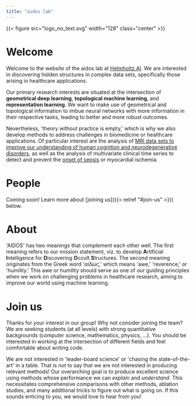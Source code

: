 ```yaml
---
title: "aidos lab"
---
```


{{< figure src="logo_no_text.svg" width="128" class="center" >}}

# Welcome

Welcome to the website of the aidos lab at [Helmholtz.AI](https://www.helmholtz.ai). We are interested
in discovering hidden structures in complex data sets, specifically
those arising in healthcare applications.

Our primary research interests are situated at the intersection of
**geometrical deep learning**, **topological machine learning**, and
**representation learning**. We want to make use of geometrical and
topological information to imbue neural networks with more information
in their respective tasks, leading to better and more robust outcomes.

Nevertheless, 'theory without practice is empty,' which is why we also
develop methods to address challenges in biomedicine or healthcare
applications. Of particular interest are the analysis of [MRI data sets
to improve our understanding of human cognition and neurodegenerative
disorders](https://papers.nips.cc/paper/2020/hash/4d771504ddcd28037b4199740df767e6-Abstract.html),
as well as the analysis of multivariate clinical time series to detect and prevent the [onset of sepsis](https://arxiv.org/abs/2107.05230) or myocardial ischemia.

# People

Coming soon! Learn more about [joining us]({{< relref "#join-us" >}})
below.

# About

'AIDOS' has two meanings that complement each other well.  The first
meaning refers to our mission statement, viz. to develop **A**rtificial
**I**ntelligence for **D**iscovering **O**ccult **S**tructures.  The
second meaning originates from the Greek word 'αἰδώς,' which means
'awe,' 'reverence,' or 'humility.' This awe or humility should serve as
one of our guiding principles when we work on challenging problems in
healthcare research, aiming to improve our world using machine
learning. 

# Join us

Thanks for your interest in our group! Why not consider joining the
team? We are seeking students&nbsp;(at all levels) with strong
quantitative backgrounds&nbsp;(computer science, mathematics, physics,
...). You should be interested in working at the intersection of
different fields and feel comfortable about writing code.

We are not interested in 'leader-board science' or 'chasing the
state-of-the-art' in a table. That is *not* to say that we are not
interested in producing relevant methods! Our overarching goal is to
produce excellent science using methods whose performance we can
*explain* and *understand*. This necessitates comprehensive comparisons
with other methods, ablation studies, and many additional tricks to
figure out what is going on. If this sounds enticing to you, we would
love to hear from you!
